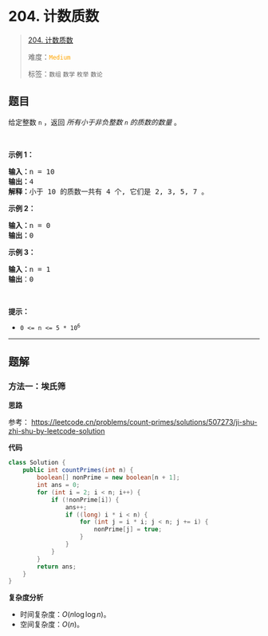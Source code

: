 # 204. 计数质数

> [204. 计数质数](https://leetcode.cn/problems/count-primes/)
>
> 难度：<font color=orange>`Medium`</font>
>
> 标签：`数组` `数学` `枚举` `数论`

## 题目

<p>给定整数 <code>n</code> ，返回 <em>所有小于非负整数&nbsp;<code>n</code>&nbsp;的质数的数量</em> 。</p>

<p>&nbsp;</p>

<p><strong>示例 1：</strong></p>

<pre>
<strong>输入：</strong>n = 10
<strong>输出：</strong>4
<strong>解释：</strong>小于 10 的质数一共有 4 个, 它们是 2, 3, 5, 7 。
</pre>

<p><strong>示例 2：</strong></p>

<pre>
<strong>输入：</strong>n = 0
<strong>输出：</strong>0
</pre>

<p><strong>示例 3：</strong></p>

<pre>
<strong>输入：</strong>n = 1
<strong>输出</strong>：0
</pre>

<p>&nbsp;</p>

<p><strong>提示：</strong></p>

<ul>
	<li><code>0 &lt;= n &lt;= 5 * 10<sup>6</sup></code></li>
</ul>


--------------------

## 题解

### 方法一：埃氏筛

**思路**

参考： https://leetcode.cn/problems/count-primes/solutions/507273/ji-shu-zhi-shu-by-leetcode-solution

**代码**

```java
class Solution {
    public int countPrimes(int n) {
        boolean[] nonPrime = new boolean[n + 1];
        int ans = 0;
        for (int i = 2; i < n; i++) {
            if (!nonPrime[i]) {
                ans++;
                if ((long) i * i < n) {
                    for (int j = i * i; j < n; j += i) {
                        nonPrime[j] = true;
                    }
                }
            }
        }
        return ans;
    }
}
```

**复杂度分析**

- 时间复杂度：$O(n \log \log n)$。
- 空间复杂度：$O(n)$。
